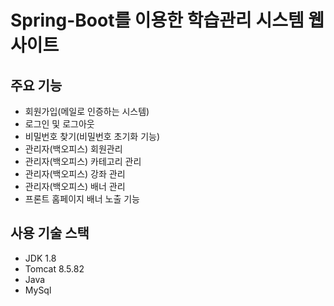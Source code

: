 # Spring-Boot를 이용한 학습관리 시스템 웹사이트
## 주요 기능
 * 회원가입(메일로 인증하는 시스템)
 * 로그인 및 로그아웃
 * 비밀번호 찾기(비밀번호 초기화 기능)
 * 관리자(백오피스) 회원관리
 * 관리자(백오피스) 카테고리 관리
 * 관리자(백오피스) 강좌 관리
 * 관리자(백오피스) 배너 관리
 * 프론트 홈페이지 배너 노출 기능
 
## 사용 기술 스택
 * JDK 1.8
 * Tomcat 8.5.82
 * Java
 * MySql
